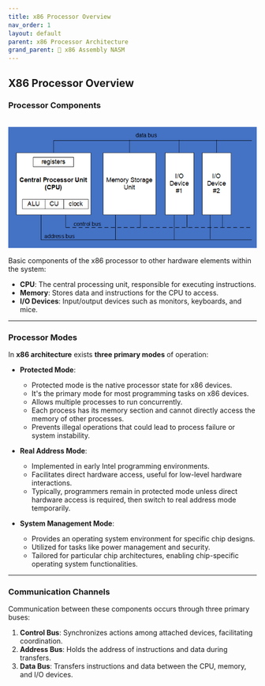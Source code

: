 ```yaml
---
title: x86 Processor Overview
nav_order: 1
layout: default
parent: x86 Processor Architecture
grand_parent: 🔲 x86 Assembly NASM
---
```


## **X86 Processor Overview**

### **Processor Components**

<div style="text-align:center;">
    <br>
    <img src="../../../assets/images/x86_processor_diagram.png" alt="x86 Processor Diagram">
</div>

Basic components of the x86 processor to other hardware elements within the system:

- **CPU**: The central processing unit, responsible for executing instructions.
- **Memory**: Stores data and instructions for the CPU to access.
- **I/O Devices**: Input/output devices such as monitors, keyboards, and mice.

----

### **Processor Modes**

In **x86 architecture** exists **three primary modes** of operation:

- **Protected Mode**:
  - Protected mode is the native processor state for x86 devices.
  - It's the primary mode for most programming tasks on x86 devices.
  - Allows multiple processes to run concurrently.
  - Each process has its memory section and cannot directly access the memory of other processes.
  - Prevents illegal operations that could lead to process failure or system instability.

- **Real Address Mode**:
  - Implemented in early Intel programming environments.
  - Facilitates direct hardware access, useful for low-level hardware interactions.
  - Typically, programmers remain in protected mode unless direct hardware access is required, then switch to real address mode temporarily.

- **System Management Mode**:
  - Provides an operating system environment for specific chip designs.
  - Utilized for tasks like power management and security.
  - Tailored for particular chip architectures, enabling chip-specific operating system functionalities.

----

### **Communication Channels**

Communication between these components occurs through three primary buses:

1. **Control Bus**: Synchronizes actions among attached devices, facilitating coordination.
2. **Address Bus**: Holds the address of instructions and data during transfers.
3. **Data Bus**: Transfers instructions and data between the CPU, memory, and I/O devices.